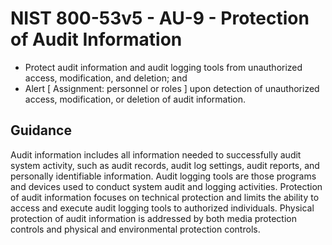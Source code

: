 # NIST 800-53v5 - AU-9 - Protection of Audit Information
- Protect audit information and audit logging tools from unauthorized access, modification, and deletion; and
- Alert \[ Assignment: personnel or roles \] upon detection of unauthorized access, modification, or deletion of audit information.
## Guidance
Audit information includes all information needed to successfully audit system activity, such as audit records, audit log settings, audit reports, and personally identifiable information. Audit logging tools are those programs and devices used to conduct system audit and logging activities. Protection of audit information focuses on technical protection and limits the ability to access and execute audit logging tools to authorized individuals. Physical protection of audit information is addressed by both media protection controls and physical and environmental protection controls.